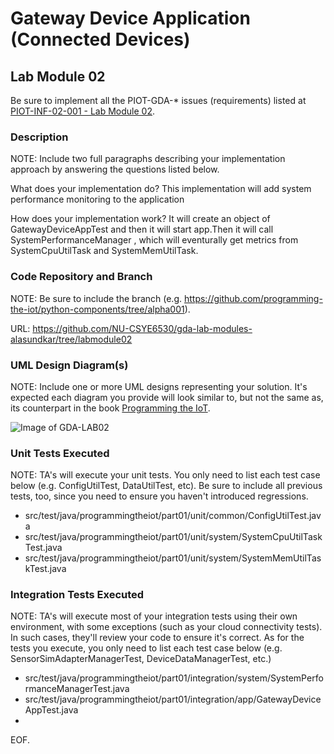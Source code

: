 # Gateway Device Application (Connected Devices)

## Lab Module 02

Be sure to implement all the PIOT-GDA-* issues (requirements) listed at [PIOT-INF-02-001 - Lab Module 02](https://github.com/orgs/programming-the-iot/projects/1#column-9974938).

### Description

NOTE: Include two full paragraphs describing your implementation approach by answering the questions listed below.

What does your implementation do? 
This implementation will add system performance monitoring to the application

How does your implementation work?
It will create an object of GatewayDeviceAppTest and then it will start app.Then it will call SystemPerformanceManager , which will eventurally get metrics from SystemCpuUtilTask and SystemMemUtilTask.

### Code Repository and Branch

NOTE: Be sure to include the branch (e.g. https://github.com/programming-the-iot/python-components/tree/alpha001).

URL: https://github.com/NU-CSYE6530/gda-lab-modules-alasundkar/tree/labmodule02

### UML Design Diagram(s)

NOTE: Include one or more UML designs representing your solution. It's expected each
diagram you provide will look similar to, but not the same as, its counterpart in the
book [Programming the IoT](https://learning.oreilly.com/library/view/programming-the-internet/9781492081401/).

![Image of GDA-LAB02](labmodule02GDA.jpg)

### Unit Tests Executed

NOTE: TA's will execute your unit tests. You only need to list each test case below
(e.g. ConfigUtilTest, DataUtilTest, etc). Be sure to include all previous tests, too,
since you need to ensure you haven't introduced regressions.

- src/test/java/programmingtheiot/part01/unit/common/ConfigUtilTest.java
- src/test/java/programmingtheiot/part01/unit/system/SystemCpuUtilTaskTest.java
- src/test/java/programmingtheiot/part01/unit/system/SystemMemUtilTaskTest.java

### Integration Tests Executed

NOTE: TA's will execute most of your integration tests using their own environment, with
some exceptions (such as your cloud connectivity tests). In such cases, they'll review
your code to ensure it's correct. As for the tests you execute, you only need to list each
test case below (e.g. SensorSimAdapterManagerTest, DeviceDataManagerTest, etc.)

- src/test/java/programmingtheiot/part01/integration/system/SystemPerformanceManagerTest.java
- src/test/java/programmingtheiot/part01/integration/app/GatewayDeviceAppTest.java
- 

EOF.
